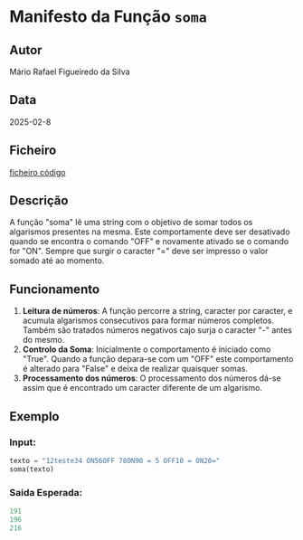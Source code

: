 # Manifesto da Função `soma`

## Autor
Mário Rafael Figueiredo da Silva

## Data
2025-02-8

## Ficheiro
[ficheiro código](sum.py)


## Descrição
A função "soma" lê uma string com o objetivo de somar todos os algarismos presentes na mesma. Este comportamente deve ser desativado quando se encontra o comando "OFF" e novamente ativado se o comando for "ON". Sempre que surgir o caracter "=" deve ser impresso o valor somado até ao momento.

## Funcionamento
1. **Leitura de números**: 
A função percorre a string, caracter por caracter, e acumula algarismos consecutivos para formar números completos. Também são tratados números negativos cajo surja o caracter "-" antes do mesmo.
2. **Controlo da Soma**:
   Inicialmente o comportamento é iniciado como "True". Quando a função depara-se com um "OFF" este comportamento é alterado para "False" e deixa de realizar quaisquer somas.
3. **Processamento dos números**:
   O processamento dos números dá-se assim que é encontrado um caracter diferente de um algarismo.

## Exemplo
### Input:
```python
texto = "12teste34 ON56OFF 78ON90 = 5 OFF10 = ON20="
soma(texto)
```

### Saida Esperada:
```python
191
196
216
```

